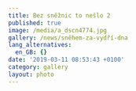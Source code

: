 ```yaml
---
title: Bez sněžnic to nešlo 2
published: true
image: /media/a_dscn4774.jpg
gallery: /news/sněhem-za-vydří-dna
lang_alternatives:
  en_GB: {}
date: '2019-03-11 08:53:43 +0100'
category: gallery
layout: photo
---
```



